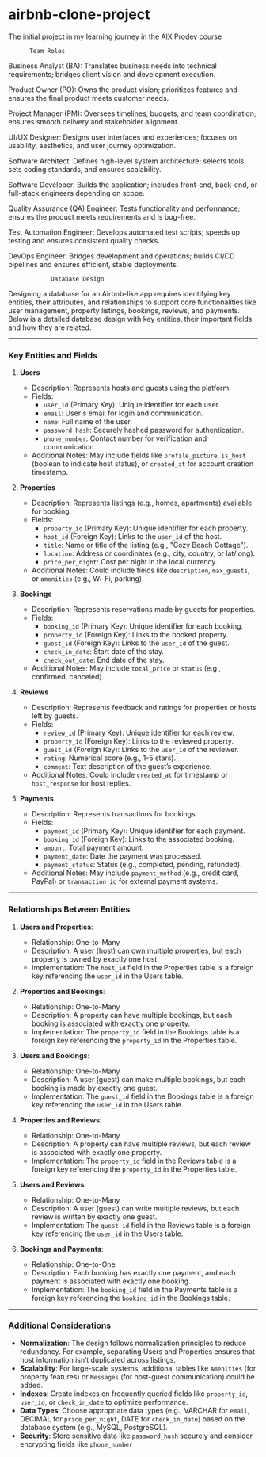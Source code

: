 # airbnb-clone-project
The initial project in my learning journey in the AlX Prodev course


          Team Roles
Business Analyst (BA): Translates business needs into technical requirements; bridges client vision and development execution.

Product Owner (PO): Owns the product vision; prioritizes features and ensures the final product meets customer needs.

Project Manager (PM): Oversees timelines, budgets, and team coordination; ensures smooth delivery and stakeholder alignment.

UI/UX Designer: Designs user interfaces and experiences; focuses on usability, aesthetics, and user journey optimization.

Software Architect: Defines high-level system architecture; selects tools, sets coding standards, and ensures scalability.

Software Developer: Builds the application; includes front-end, back-end, or full-stack engineers depending on scope.

Quality Assurance (QA) Engineer: Tests functionality and performance; ensures the product meets requirements and is bug-free.

Test Automation Engineer: Develops automated test scripts; speeds up testing and ensures consistent quality checks.

DevOps Engineer: Bridges development and operations; builds CI/CD pipelines and ensures efficient, stable deployments.

                Database Design
Designing a database for an Airbnb-like app requires identifying key entities, their attributes, and relationships to support core functionalities like user management, property listings, bookings, reviews, and payments. Below is a detailed database design with key entities, their important fields, and how they are related.

---

### Key Entities and Fields

1. **Users**
   - Description: Represents hosts and guests using the platform.
   - Fields:
     - `user_id` (Primary Key): Unique identifier for each user.
     - `email`: User's email for login and communication.
     - `name`: Full name of the user.
     - `password_hash`: Securely hashed password for authentication.
     - `phone_number`: Contact number for verification and communication.
   - Additional Notes: May include fields like `profile_picture`, `is_host` (boolean to indicate host status), or `created_at` for account creation timestamp.

2. **Properties**
   - Description: Represents listings (e.g., homes, apartments) available for booking.
   - Fields:
     - `property_id` (Primary Key): Unique identifier for each property.
     - `host_id` (Foreign Key): Links to the `user_id` of the host.
     - `title`: Name or title of the listing (e.g., "Cozy Beach Cottage").
     - `location`: Address or coordinates (e.g., city, country, or lat/long).
     - `price_per_night`: Cost per night in the local currency.
   - Additional Notes: Could include fields like `description`, `max_guests`, or `amenities` (e.g., Wi-Fi, parking).

3. **Bookings**
   - Description: Represents reservations made by guests for properties.
   - Fields:
     - `booking_id` (Primary Key): Unique identifier for each booking.
     - `property_id` (Foreign Key): Links to the booked property.
     - `guest_id` (Foreign Key): Links to the `user_id` of the guest.
     - `check_in_date`: Start date of the stay.
     - `check_out_date`: End date of the stay.
   - Additional Notes: May include `total_price` or `status` (e.g., confirmed, canceled).

4. **Reviews**
   - Description: Represents feedback and ratings for properties or hosts left by guests.
   - Fields:
     - `review_id` (Primary Key): Unique identifier for each review.
     - `property_id` (Foreign Key): Links to the reviewed property.
     - `guest_id` (Foreign Key): Links to the `user_id` of the reviewer.
     - `rating`: Numerical score (e.g., 1-5 stars).
     - `comment`: Text description of the guest’s experience.
   - Additional Notes: Could include `created_at` for timestamp or `host_response` for host replies.

5. **Payments**
   - Description: Represents transactions for bookings.
   - Fields:
     - `payment_id` (Primary Key): Unique identifier for each payment.
     - `booking_id` (Foreign Key): Links to the associated booking.
     - `amount`: Total payment amount.
     - `payment_date`: Date the payment was processed.
     - `payment_status`: Status (e.g., completed, pending, refunded).
   - Additional Notes: May include `payment_method` (e.g., credit card, PayPal) or `transaction_id` for external payment systems.

---

### Relationships Between Entities

1. **Users and Properties**:
   - Relationship: One-to-Many
   - Description: A user (host) can own multiple properties, but each property is owned by exactly one host.
   - Implementation: The `host_id` field in the Properties table is a foreign key referencing the `user_id` in the Users table.

2. **Properties and Bookings**:
   - Relationship: One-to-Many
   - Description: A property can have multiple bookings, but each booking is associated with exactly one property.
   - Implementation: The `property_id` field in the Bookings table is a foreign key referencing the `property_id` in the Properties table.

3. **Users and Bookings**:
   - Relationship: One-to-Many
   - Description: A user (guest) can make multiple bookings, but each booking is made by exactly one guest.
   - Implementation: The `guest_id` field in the Bookings table is a foreign key referencing the `user_id` in the Users table.

4. **Properties and Reviews**:
   - Relationship: One-to-Many
   - Description: A property can have multiple reviews, but each review is associated with exactly one property.
   - Implementation: The `property_id` field in the Reviews table is a foreign key referencing the `property_id` in the Properties table.

5. **Users and Reviews**:
   - Relationship: One-to-Many
   - Description: A user (guest) can write multiple reviews, but each review is written by exactly one guest.
   - Implementation: The `guest_id` field in the Reviews table is a foreign key referencing the `user_id` in the Users table.

6. **Bookings and Payments**:
   - Relationship: One-to-One
   - Description: Each booking has exactly one payment, and each payment is associated with exactly one booking.
   - Implementation: The `booking_id` field in the Payments table is a foreign key referencing the `booking_id` in the Bookings table.

---

### Additional Considerations

- **Normalization**: The design follows normalization principles to reduce redundancy. For example, separating Users and Properties ensures that host information isn’t duplicated across listings.
- **Scalability**: For large-scale systems, additional tables like `Amenities` (for property features) or `Messages` (for host-guest communication) could be added.
- **Indexes**: Create indexes on frequently queried fields like `property_id`, `user_id`, or `check_in_date` to optimize performance.
- **Data Types**: Choose appropriate data types (e.g., VARCHAR for `email`, DECIMAL for `price_per_night`, DATE for `check_in_date`) based on the database system (e.g., MySQL, PostgreSQL).
- **Security**: Store sensitive data like `password_hash` securely and consider encrypting fields like `phone_number`
